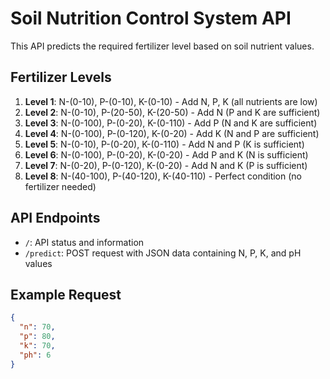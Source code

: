 # Soil Nutrition Control System API

This API predicts the required fertilizer level based on soil nutrient values.

## Fertilizer Levels

1. **Level 1**: N-(0-10), P-(0-10), K-(0-10) - Add N, P, K (all nutrients are low)
2. **Level 2**: N-(0-10), P-(20-50), K-(20-50) - Add N (P and K are sufficient)
3. **Level 3**: N-(0-100), P-(0-20), K-(0-110) - Add P (N and K are sufficient)
4. **Level 4**: N-(0-100), P-(0-120), K-(0-20) - Add K (N and P are sufficient)
5. **Level 5**: N-(0-10), P-(0-20), K-(0-110) - Add N and P (K is sufficient)
6. **Level 6**: N-(0-100), P-(0-20), K-(0-20) - Add P and K (N is sufficient)
7. **Level 7**: N-(0-20), P-(0-120), K-(0-20) - Add N and K (P is sufficient)
8. **Level 8**: N-(40-100), P-(40-120), K-(40-110) - Perfect condition (no fertilizer needed)

## API Endpoints

- `/`: API status and information
- `/predict`: POST request with JSON data containing N, P, K, and pH values

## Example Request

```json
{
  "n": 70,
  "p": 80,
  "k": 70,
  "ph": 6
}